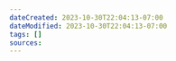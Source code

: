 ```yaml
---
dateCreated: 2023-10-30T22:04:13-07:00
dateModified: 2023-10-30T22:04:13-07:00
tags: []
sources: 
---
```


